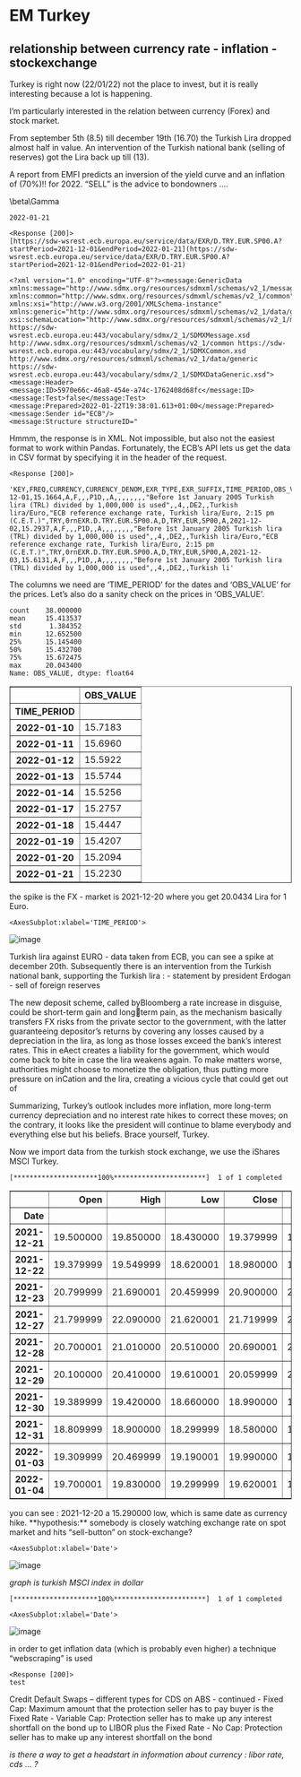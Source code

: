 # EM Turkey

## relationship between currency rate - inflation - stockexchange

Turkey is right now (22/01/22) not the place to invest, but it is really
interesting because a lot is happening.

I’m particularly interested in the relation between currency (Forex) and
stock market.

From september 5th (8.5) till december 19th (16.70) the Turkish Lira
dropped almost half in value. An intervention of the Turkish national
bank (selling of reserves) got the Lira back up till (13).

A report from EMFI predicts an inversion of the yield curve and an
inflation of (70%)!! for 2022. “SELL” is the advice to bondowners ….

\\beta\\Gamma

```
2022-01-21
```

```
<Response [200]>
[https://sdw-wsrest.ecb.europa.eu/service/data/EXR/D.TRY.EUR.SP00.A?startPeriod=2021-12-01&endPeriod=2022-01-21](https://sdw-wsrest.ecb.europa.eu/service/data/EXR/D.TRY.EUR.SP00.A?startPeriod=2021-12-01&endPeriod=2022-01-21)
```

```
<?xml version="1.0" encoding="UTF-8"?><message:GenericData xmlns:message="http://www.sdmx.org/resources/sdmxml/schemas/v2_1/message" xmlns:common="http://www.sdmx.org/resources/sdmxml/schemas/v2_1/common" xmlns:xsi="http://www.w3.org/2001/XMLSchema-instance" xmlns:generic="http://www.sdmx.org/resources/sdmxml/schemas/v2_1/data/generic" xsi:schemaLocation="http://www.sdmx.org/resources/sdmxml/schemas/v2_1/message https://sdw-wsrest.ecb.europa.eu:443/vocabulary/sdmx/2_1/SDMXMessage.xsd http://www.sdmx.org/resources/sdmxml/schemas/v2_1/common https://sdw-wsrest.ecb.europa.eu:443/vocabulary/sdmx/2_1/SDMXCommon.xsd http://www.sdmx.org/resources/sdmxml/schemas/v2_1/data/generic https://sdw-wsrest.ecb.europa.eu:443/vocabulary/sdmx/2_1/SDMXDataGeneric.xsd">
<message:Header>
<message:ID>5970e66c-46a8-454e-a74c-1762408d68fc</message:ID>
<message:Test>false</message:Test>
<message:Prepared>2022-01-22T19:38:01.613+01:00</message:Prepared>
<message:Sender id="ECB"/>
<message:Structure structureID="
```

Hmmm, the response is in XML. Not impossible, but also not the easiest
format to work within Pandas. Fortunately, the ECB’s API lets us get the
data in CSV format by specifying it in the header of the request.

```
<Response [200]>
```

```
'KEY,FREQ,CURRENCY,CURRENCY_DENOM,EXR_TYPE,EXR_SUFFIX,TIME_PERIOD,OBS_VALUE,OBS_STATUS,OBS_CONF,OBS_PRE_BREAK,OBS_COM,TIME_FORMAT,BREAKS,COLLECTION,COMPILING_ORG,DISS_ORG,DOM_SER_IDS,PUBL_ECB,PUBL_MU,PUBL_PUBLIC,UNIT_INDEX_BASE,COMPILATION,COVERAGE,DECIMALS,NAT_TITLE,SOURCE_AGENCY,SOURCE_PUB,TITLE,TITLE_COMPL,UNIT,UNIT_MULTrnEXR.D.TRY.EUR.SP00.A,D,TRY,EUR,SP00,A,2021-12-01,15.1664,A,F,,,P1D,,A,,,,,,,,"Before 1st January 2005 Turkish lira (TRL) divided by 1,000,000 is used",,4,,DE2,,Turkish lira/Euro,"ECB reference exchange rate, Turkish lira/Euro, 2:15 pm (C.E.T.)",TRY,0rnEXR.D.TRY.EUR.SP00.A,D,TRY,EUR,SP00,A,2021-12-02,15.2937,A,F,,,P1D,,A,,,,,,,,"Before 1st January 2005 Turkish lira (TRL) divided by 1,000,000 is used",,4,,DE2,,Turkish lira/Euro,"ECB reference exchange rate, Turkish lira/Euro, 2:15 pm (C.E.T.)",TRY,0rnEXR.D.TRY.EUR.SP00.A,D,TRY,EUR,SP00,A,2021-12-03,15.6131,A,F,,,P1D,,A,,,,,,,,"Before 1st January 2005 Turkish lira (TRL) divided by 1,000,000 is used",,4,,DE2,,Turkish li'
```

The columns we need are ‘TIME_PERIOD’ for the dates and ‘OBS_VALUE’ for
the prices. Let’s also do a sanity check on the prices in ‘OBS_VALUE’.

```
count    38.000000
mean     15.413537
std       1.384352
min      12.652500
25%      15.145400
50%      15.432700
75%      15.672475
max      20.043400
Name: OBS_VALUE, dtype: float64
```

<div>
<style scoped>
    .dataframe tbody tr th:only-of-type {
        vertical-align: middle;
    }

    .dataframe tbody tr th {
        vertical-align: top;
    }

    .dataframe thead th {
        text-align: right;
    }
</style>
<table border="1" class="dataframe">
  <thead>
    <tr style="text-align: right;">
      <th></th>
      <th>OBS_VALUE</th>
    </tr>
    <tr>
      <th>TIME_PERIOD</th>
      <th></th>
    </tr>
  </thead>
  <tbody>
    <tr>
      <th>2022-01-10</th>
      <td>15.7183</td>
    </tr>
    <tr>
      <th>2022-01-11</th>
      <td>15.6960</td>
    </tr>
    <tr>
      <th>2022-01-12</th>
      <td>15.5922</td>
    </tr>
    <tr>
      <th>2022-01-13</th>
      <td>15.5744</td>
    </tr>
    <tr>
      <th>2022-01-14</th>
      <td>15.5256</td>
    </tr>
    <tr>
      <th>2022-01-17</th>
      <td>15.2757</td>
    </tr>
    <tr>
      <th>2022-01-18</th>
      <td>15.4447</td>
    </tr>
    <tr>
      <th>2022-01-19</th>
      <td>15.4207</td>
    </tr>
    <tr>
      <th>2022-01-20</th>
      <td>15.2094</td>
    </tr>
    <tr>
      <th>2022-01-21</th>
      <td>15.2230</td>
    </tr>
  </tbody>
</table>
</div>the spike is the FX - market is 2021-12-20 where you get 20.0434 Lira
for 1 Euro.

```
<AxesSubplot:xlabel='TIME_PERIOD'>
```



![image](turkey_files/turkey_17_1.png)

Turkish lira against EURO - data taken from ECB, you can see a spike at
december 20th. Subsequently there is an intervention from the Turkish
national bank, supporting the Turkish lira : - statement by president
Erdogan - sell of foreign reserves

The new deposit scheme, called byBloomberg a rate increase in disguise,
could be short-term gain and longterm pain, as the mechanism basically
transfers FX risks from the private sector to the government, with the
latter guaranteeing depositor’s returns by covering any losses caused by
a depreciation in the lira, as long as those losses exceed the bank’s
interest rates. This in eAect creates a liability for the government,
which would come back to bite in case the lira weakens again. To make
matters worse, authorities might choose to monetize the obligation, thus
putting more pressure on inCation and the lira, creating a vicious cycle
that could get out of

Summarizing, Turkey’s outlook includes more inflation, more long-term
currency depreciation and no interest rate hikes to correct these moves;
on the contrary, it looks like the president will continue to blame
everybody and everything else but his beliefs. Brace yourself, Turkey.

Now we import data from the turkish stock exchange, we use the iShares
MSCI Turkey.

```
[*********************100%***********************]  1 of 1 completed
```

<div>
<style scoped>
    .dataframe tbody tr th:only-of-type {
        vertical-align: middle;
    }

    .dataframe tbody tr th {
        vertical-align: top;
    }

    .dataframe thead th {
        text-align: right;
    }
</style>
<table border="1" class="dataframe">
  <thead>
    <tr style="text-align: right;">
      <th></th>
      <th>Open</th>
      <th>High</th>
      <th>Low</th>
      <th>Close</th>
      <th>Adj Close</th>
      <th>Volume</th>
    </tr>
    <tr>
      <th>Date</th>
      <th></th>
      <th></th>
      <th></th>
      <th></th>
      <th></th>
      <th></th>
    </tr>
  </thead>
  <tbody>
    <tr>
      <th>2021-12-21</th>
      <td>19.500000</td>
      <td>19.850000</td>
      <td>18.430000</td>
      <td>19.379999</td>
      <td>19.379999</td>
      <td>2271800</td>
    </tr>
    <tr>
      <th>2021-12-22</th>
      <td>19.379999</td>
      <td>19.549999</td>
      <td>18.620001</td>
      <td>18.980000</td>
      <td>18.980000</td>
      <td>557400</td>
    </tr>
    <tr>
      <th>2021-12-23</th>
      <td>20.799999</td>
      <td>21.690001</td>
      <td>20.459999</td>
      <td>20.900000</td>
      <td>20.900000</td>
      <td>1899200</td>
    </tr>
    <tr>
      <th>2021-12-27</th>
      <td>21.799999</td>
      <td>22.090000</td>
      <td>21.620001</td>
      <td>21.719999</td>
      <td>21.719999</td>
      <td>1162300</td>
    </tr>
    <tr>
      <th>2021-12-28</th>
      <td>20.700001</td>
      <td>21.010000</td>
      <td>20.510000</td>
      <td>20.690001</td>
      <td>20.690001</td>
      <td>395300</td>
    </tr>
    <tr>
      <th>2021-12-29</th>
      <td>20.100000</td>
      <td>20.410000</td>
      <td>19.610001</td>
      <td>20.059999</td>
      <td>20.059999</td>
      <td>390300</td>
    </tr>
    <tr>
      <th>2021-12-30</th>
      <td>19.389999</td>
      <td>19.420000</td>
      <td>18.660000</td>
      <td>18.990000</td>
      <td>18.990000</td>
      <td>768100</td>
    </tr>
    <tr>
      <th>2021-12-31</th>
      <td>18.809999</td>
      <td>18.900000</td>
      <td>18.299999</td>
      <td>18.580000</td>
      <td>18.580000</td>
      <td>790500</td>
    </tr>
    <tr>
      <th>2022-01-03</th>
      <td>19.309999</td>
      <td>20.469999</td>
      <td>19.190001</td>
      <td>19.990000</td>
      <td>19.990000</td>
      <td>1607000</td>
    </tr>
    <tr>
      <th>2022-01-04</th>
      <td>19.700001</td>
      <td>19.830000</td>
      <td>19.299999</td>
      <td>19.620001</td>
      <td>19.620001</td>
      <td>305200</td>
    </tr>
  </tbody>
</table>
</div>you can see : 2021-12-20 a 15.290000 low, which is same date as currency
hike. **hypothesis:** somebody is closely watching exchange rate on spot
market and hits “sell-button” on stock-exchange?

```
<AxesSubplot:xlabel='Date'>
```



![image](turkey_files/turkey_24_1.png)

*graph is turkish MSCI index in dollar*

```
[*********************100%***********************]  1 of 1 completed
```

```
<AxesSubplot:xlabel='Date'>
```



![image](turkey_files/turkey_26_2.png)

in order to get inflation data (which is probably even higher) a
technique “webscraping” is used

```
<Response [200]>
test
```

Credit Default Swaps – different types for CDS on ABS - continued -
Fixed Cap: Maximum amount that the protection seller has to pay buyer is
the Fixed Rate - Variable Cap: Protection seller has to make up any
interest shortfall on the bond up to LIBOR plus the Fixed Rate - No Cap:
Protection seller has to make up any interest shortfall on the bond

*is there a way to get a headstart in information about currency : libor
rate, cds … ?*
